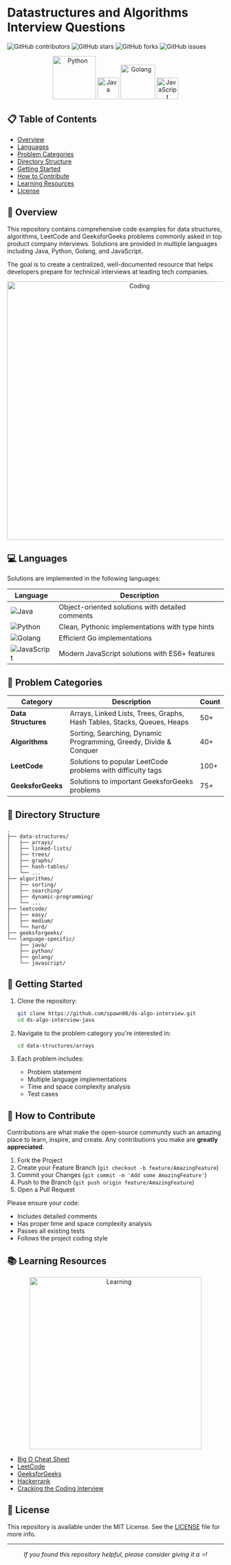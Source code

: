 # Datastructures and Algorithms Interview Questions

![GitHub contributors](https://img.shields.io/github/contributors/spawn08/ds-algo-interview)
![GitHub stars](https://img.shields.io/github/stars/spawn08/ds-algo-interview?style=social)
![GitHub forks](https://img.shields.io/github/forks/spawn08/ds-algo-interview?style=social)
![GitHub issues](https://img.shields.io/github/issues/spawn08/ds-algo-interview)

<p align="center">
  <img src="https://upload.wikimedia.org/wikipedia/commons/f/f8/Python_logo_and_wordmark.svg" alt="Python" width="100"/>
  <img src="https://upload.wikimedia.org/wikipedia/en/thumb/3/30/Java_programming_language_logo.svg/121px-Java_programming_language_logo.svg.png" alt="Java" width="50"/>
  <img src="https://upload.wikimedia.org/wikipedia/commons/thumb/0/05/Go_Logo_Blue.svg/512px-Go_Logo_Blue.svg.png" alt="Golang" width="80"/>
  <img src="https://upload.wikimedia.org/wikipedia/commons/thumb/6/6a/JavaScript-logo.png/600px-JavaScript-logo.png" alt="JavaScript" width="50"/>
</p>

## 📋 Table of Contents
- [Overview](#overview)
- [Languages](#languages)
- [Problem Categories](#problem-categories)
- [Directory Structure](#directory-structure)
- [Getting Started](#getting-started)
- [How to Contribute](#how-to-contribute)
- [Learning Resources](#learning-resources)
- [License](#license)

## 🌟 Overview

This repository contains comprehensive code examples for data structures, algorithms, LeetCode and GeeksforGeeks problems commonly asked in top product company interviews. Solutions are provided in multiple languages including Java, Python, Golang, and JavaScript.

The goal is to create a centralized, well-documented resource that helps developers prepare for technical interviews at leading tech companies.

<p align="center">
  <img src="https://cdn.pixabay.com/photo/2016/11/19/14/00/code-1839406_1280.jpg" alt="Coding" width="600"/>
</p>

## 💻 Languages

Solutions are implemented in the following languages:

| Language | Description |
|----------|-------------|
| ![Java](https://img.shields.io/badge/Java-ED8B00?style=for-the-badge&logo=java&logoColor=white) | Object-oriented solutions with detailed comments |
| ![Python](https://img.shields.io/badge/Python-3776AB?style=for-the-badge&logo=python&logoColor=white) | Clean, Pythonic implementations with type hints |
| ![Golang](https://img.shields.io/badge/Go-00ADD8?style=for-the-badge&logo=go&logoColor=white) | Efficient Go implementations |
| ![JavaScript](https://img.shields.io/badge/JavaScript-F7DF1E?style=for-the-badge&logo=javascript&logoColor=black) | Modern JavaScript solutions with ES6+ features |

## 🧩 Problem Categories

| Category | Description | Count |
|----------|-------------|-------|
| **Data Structures** | Arrays, Linked Lists, Trees, Graphs, Hash Tables, Stacks, Queues, Heaps | 50+ |
| **Algorithms** | Sorting, Searching, Dynamic Programming, Greedy, Divide & Conquer | 40+ |
| **LeetCode** | Solutions to popular LeetCode problems with difficulty tags | 100+ |
| **GeeksforGeeks** | Solutions to important GeeksforGeeks problems | 75+ |

## 📁 Directory Structure

```
.
├── data-structures/
│   ├── arrays/
│   ├── linked-lists/
│   ├── trees/
│   ├── graphs/
│   ├── hash-tables/
│   └── ...
├── algorithms/
│   ├── sorting/
│   ├── searching/
│   ├── dynamic-programming/
│   └── ...
├── leetcode/
│   ├── easy/
│   ├── medium/
│   └── hard/
├── geeksforgeeks/
└── language-specific/
    ├── java/
    ├── python/
    ├── golang/
    └── javascript/
```

## 🚀 Getting Started

1. Clone the repository:
   ```bash
   git clone https://github.com/spawn08/ds-algo-interview.git
   cd ds-algo-interview-java
   ```

2. Navigate to the problem category you're interested in:
   ```bash
   cd data-structures/arrays
   ```

3. Each problem includes:
   - Problem statement
   - Multiple language implementations
   - Time and space complexity analysis
   - Test cases

## 🤝 How to Contribute

Contributions are what make the open-source community such an amazing place to learn, inspire, and create. Any contributions you make are **greatly appreciated**.

1. Fork the Project
2. Create your Feature Branch (`git checkout -b feature/AmazingFeature`)
3. Commit your Changes (`git commit -m 'Add some AmazingFeature'`)
4. Push to the Branch (`git push origin feature/AmazingFeature`)
5. Open a Pull Request

Please ensure your code:
- Includes detailed comments
- Has proper time and space complexity analysis
- Passes all existing tests
- Follows the project coding style

## 📚 Learning Resources

<p align="center">
  <img src="https://cdn.pixabay.com/photo/2015/07/17/22/43/student-849825_1280.jpg" alt="Learning" width="400"/>
</p>

- [Big O Cheat Sheet](https://www.bigocheatsheet.com/)
- [LeetCode](https://leetcode.com/)
- [GeeksforGeeks](https://www.geeksforgeeks.org/)
- [Hackerrank](https://www.hackerrank.com/)
- [Cracking the Coding Interview](http://www.crackingthecodinginterview.com/)

## 📄 License

This repository is available under the MIT License. See the [LICENSE](LICENSE) file for more info.

---

<p align="center">
  <i>If you found this repository helpful, please consider giving it a ⭐!</i>
</p>
